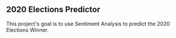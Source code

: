 ## 2020 Elections Predictor
This project's goal is to use Sentiment Analysis to predict the 2020 Elections Winner.